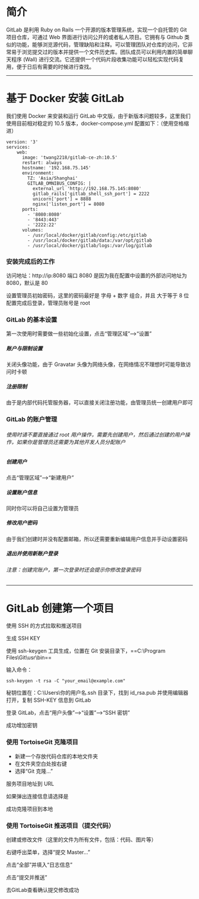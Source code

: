 # 简介
GitLab 是利用 Ruby on Rails 一个开源的版本管理系统，实现一个自托管的 Git 项目仓库，可通过 Web 界面进行访问公开的或者私人项目。它拥有与 Github 类似的功能，能够浏览源代码，管理缺陷和注释。可以管理团队对仓库的访问，它非常易于浏览提交过的版本并提供一个文件历史库。团队成员可以利用内置的简单聊天程序 (Wall) 进行交流。它还提供一个代码片段收集功能可以轻松实现代码复用，便于日后有需要的时候进行查找。


---


# 基于 Docker 安装 GitLab

我们使用 Docker 来安装和运行 GitLab 中文版，由于新版本问题较多，这里我们使用目前相对稳定的 10.5 版本，docker-compose.yml 配置如下：（使用空格缩进）


```
version: '3'
services:
    web:
      image: 'twang2218/gitlab-ce-zh:10.5'
      restart: always
      hostname: '192.168.75.145'
      environment:
        TZ: 'Asia/Shanghai'
        GITLAB_OMNIBUS_CONFIG: |
          external_url 'http://192.168.75.145:8080'
          gitlab_rails['gitlab_shell_ssh_port'] = 2222
          unicorn['port'] = 8888
          nginx['listen_port'] = 8080
      ports:
        - '8080:8080'
        - '8443:443'
        - '2222:22'
      volumes:
        - /usr/local/docker/gitlab/config:/etc/gitlab
        - /usr/local/docker/gitlab/data:/var/opt/gitlab
        - /usr/local/docker/gitlab/logs:/var/log/gitlab
```
### 安装完成后的工作
访问地址：http://ip:8080
端口 8080 是因为我在配置中设置的外部访问地址为 8080，默认是 80

设置管理员初始密码，这里的密码最好是 字母 + 数字 组合，并且 大于等于 8 位
配置完成后登录，管理员账号是 root

### GitLab 的基本设置
第一次使用时需要做一些初始化设置，点击“管理区域”–>“设置”



##### 账户与限制设置

关闭头像功能，由于 Gravatar 头像为网络头像，在网络情况不理想时可能导致访问时卡顿



##### 注册限制

由于是内部代码托管服务器，可以直接关闭注册功能，由管理员统一创建用户即可

### GitLab 的账户管理
###### 使用时请不要直接通过 root 用户操作，需要先创建用户，然后通过创建的用户操作，如果你是管理员还需要为其他开发人员分配账户

##### 创建用户

点击“管理区域”–>“新建用户”



##### 设置账户信息

同时你可以将自己设置为管理员



##### 修改用户密码

由于我们创建时并没有配置邮箱，所以还需要重新编辑用户信息并手动设置密码





##### 退出并使用新账户登录



###### 注意：创建完账户，第一次登录时还会提示你修改登录密码


---


# GitLab 创建第一个项目
使用 SSH 的方式拉取和推送项目

生成 SSH KEY

使用 ssh-keygen 工具生成，位置在 Git 安装目录下，==C:\Program Files\Git\usr\bin==

输入命令：

```
ssh-keygen -t rsa -C "your_email@example.com"
```


秘钥位置在：C:\Users\你的用户名\.ssh 目录下，找到 id_rsa.pub 并使用编辑器打开，复制 SSH-KEY 信息到 GitLab

登录 GitLab，点击“用户头像”–>“设置”–>“SSH 密钥”

成功增加密钥

### 使用 TortoiseGit 克隆项目

- 新建一个存放代码仓库的本地文件夹
- 在文件夹空白处按右键
- 选择“Git 克隆…”

服务项目地址到 URL 

如果弹出连接信息请选择是

成功克隆项目到本地

### 使用 TortoiseGit 推送项目（提交代码）

创建或修改文件（这里的文件为所有文件，包括：代码、图片等）

右键呼出菜单，选择“提交 Master…”

点击“全部”并填入“日志信息”

点击“提交并推送”

去GitLab查看确认提交修改成功

